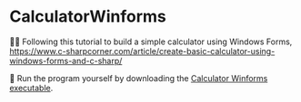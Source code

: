 # CalculatorWinforms
🧮🔌 Following this tutorial to build a simple calculator using Windows Forms, https://www.c-sharpcorner.com/article/create-basic-calculator-using-windows-forms-and-c-sharp/

🚀 Run the program yourself by downloading the [Calculator Winforms executable](../master/CalculatorWinforms/bin/Release/CalculatorWinforms.exe "CalculatorWinforms.exe").
